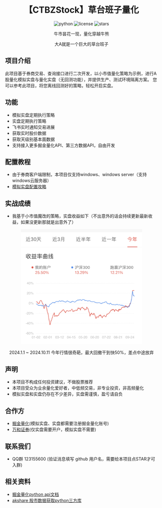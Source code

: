 <div align="center">

# 【CTBZStock】草台班子量化 
<div>
    <img alt="python" src="https://img.shields.io/badge/python-3.8+-%2300599C?logo=python">
    <img alt="license" src="https://img.shields.io/github/license/thisiszhou/CTBZStock">
    <img alt="stars" src="https://img.shields.io/github/stars/thisiszhou/CTBZStock?style=social">
</div>
 
牛市昙花一现，量化穿越牛熊
  
大A就是一个巨大的草台班子
  
</div>

## 项目介绍
此项目基于券商交易、查询接口进行二次开发，以小市值量化策略为示例，进行A股量化模拟实盘与量化实盘（无回测功能），并提供生产、测试环境隔离方案。
您可以参考此项目，将您离线回测好的策略，轻松开启实盘。

## 功能
- 模拟实盘定期执行策略
- 实盘定期执行策略
- 飞书实时通知交易进展
- 获取实时股价数据
- 获取天级别基本面数据
- 支持接入更多掘金量化API、第三方数据API，自由开发

## 配置教程
- 由于券商客户端限制，本项目仅支持windows、windows server（支持windows云服务器）
- [模拟实盘配置攻略](doc/模拟实盘配置攻略.md)

## 实战成绩
- 我基于小市值魔改的策略，实盘收益如下（不出意外的话会持续更新最新收益，如果没更新那就是出意外了）
<div align="center">
    <img src="doc/img/2024profit.jpeg" width="400px" />
    <p>2024.1.1 ~ 2024.10.11 今年行情很奇葩，最大回撤干到快50%，差点中途放弃</p>
</div>

## 声明
- 本项目不构成任何投资建议，不做股票推荐
- 本项目受众为业余量化爱好者，中低频交易，非专业投资，非高频量化
- 模拟实盘和实盘仍存在不少差异，实盘需谨慎，盈亏请自负

## 合作方
- [掘金量化](https://www.myquant.cn/)(模拟实盘、实盘都需要注册掘金量化账号)
- [万和证券](whzq.com.cn)(仅实盘需要开户，模拟实盘不需要)

## 联系我们
- QQ群 123155600   (验证消息填写 github 用户名，需要给本项目点STAR才可入群)

## 相关资料
- [掘金量化python api文档](https://www.myquant.cn/docs2/sdk/python/%E5%BF%AB%E9%80%9F%E5%BC%80%E5%A7%8B.html)
- [akshare 股市数据获取python三方库](https://github.com/akfamily/akshare)
